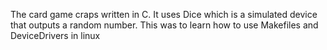 The card game craps written in C.  It uses Dice which is a simulated device that outputs a random number.  This was to learn 
how to use Makefiles and DeviceDrivers in linux
